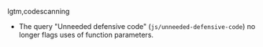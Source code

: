 lgtm,codescanning
* The query "Unneeded defensive code" (`js/unneeded-defensive-code`) no longer flags uses of function parameters.
